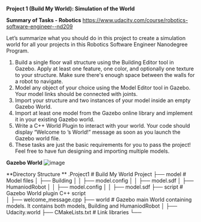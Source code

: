 **Project 1 (Build My World): Simulation of the World**

**Summary of Tasks - Robotics** https://www.udacity.com/course/robotics-software-engineer--nd209

Let’s summarize what you should do in this project to create a simulation world for all your projects in this Robotics Software Engineer Nanodegree Program.

1. Build a single floor wall structure using the Building Editor tool in Gazebo. Apply at least one feature, one color, and optionally one texture to your structure. Make sure there's enough space between the walls for a robot to navigate.
2. Model any object of your choice using the Model Editor tool in Gazebo. Your model links should be connected with joints.
3. Import your structure and two instances of your model inside an empty Gazebo World.
4. Import at least one model from the Gazebo online library and implement it in your existing Gazebo world.
5. Write a C++ World Plugin to interact with your world. Your code should display “Welcome to ’s World!” message as soon as you launch the Gazebo world file.
6. These tasks are just the basic requirements for you to pass the project! Feel free to have fun designing and importing multiple models.

**Gazebo World**
![image](https://user-images.githubusercontent.com/43186153/120394072-ec7d8f00-c300-11eb-86a2-680f70f920aa.png)

**Directory Structure **
.Project1                    # Build My World Project 
├── model                     # Model files 
│   ├── Building
│   │   ├── model.config
│   │   ├── model.sdf
│   ├── HumaniodRobot
│   │   ├── model.config
│   │   ├── model.sdf
├── script                         # Gazebo World plugin C++ script      
│   ├── welcome_message.cpp
├── world                          # Gazebo main World containing models. It contains both models, Building and HumaniodRobot 
│   ├── Udacity.world
├── CMakeLists.txt                 # Link libraries 
└──   
